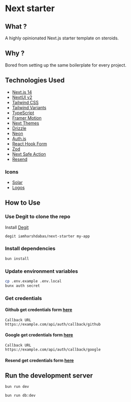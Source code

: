 # Next starter

## What ?

A highly opinionated Next.js starter template on steroids.

## Why ?

Bored from setting up the same boilerplate for every project.

## Technologies Used

- [Next.js 14](https://nextjs.org/docs/getting-started)
- [NextUI v2](https://nextui.org)
- [Tailwind CSS](https://tailwindcss.com)
- [Tailwind Variants](https://tailwind-variants.org)
- [TypeScript](https://www.typescriptlang.org)
- [Framer Motion](https://www.framer.com/motion)
- [Next Themes](https://github.com/pacocoursey/next-themes)
- [Drizzle](https://orm.drizzle.team)
- [Neon](https://neon.tech)
- [Auth.js](https://authjs.dev)
- [React Hook Form](https://react-hook-form.com)
- [Zod](https://zod.dev)
- [Next Safe Action](https://next-safe-action.dev)
- [Resend](https://resend.com)

### Icons

- [Solar](https://icones.js.org/collection/solar)
- [Logos](https://icones.js.org/collection/logos)

## How to Use

### Use Degit to clone the repo

Install [Degit](https://github.com/Rich-Harris/degit)

```bash
degit iamharshdabas/next-starter my-app
```

### Install dependencies

```bash
bun install
```

### Update environment variables

```bash
cp .env.example .env.local
bunx auth secret
```

### Get credentials

#### Github get credentials form [here](https://github.com/settings/developers)

```text
Callback URL
https://example.com/api/auth/callback/github
```

#### Google get credentials form [here](https://console.cloud.google.com/cloud-resource-manager)

```text
Callback URL
https://example.com/api/auth/callback/google
```

#### Resend get credentials form [here](https://resend.com)

## Run the development server

```bash
bun run dev
```

```bash
bun run db:dev
```

